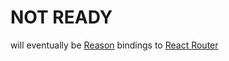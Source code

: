 # NOT READY

will eventually be [Reason](https://reasonml.github.io) bindings to [React Router](https://reacttraining.com/react-router/)
